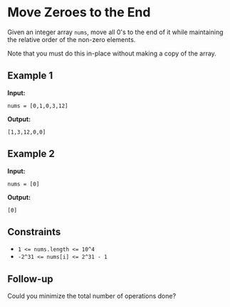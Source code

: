 # Move Zeroes to the End

Given an integer array `nums`, move all 0's to the end of it while maintaining the relative order of the non-zero elements.

Note that you must do this in-place without making a copy of the array.

## Example 1

**Input:**
```plaintext
nums = [0,1,0,3,12]
```

**Output:**
```plaintext
[1,3,12,0,0]
```

## Example 2

**Input:**
```plaintext
nums = [0]
```

**Output:**
```plaintext
[0]
```

## Constraints

- `1 <= nums.length <= 10^4`
- `-2^31 <= nums[i] <= 2^31 - 1`

## Follow-up

Could you minimize the total number of operations done?
